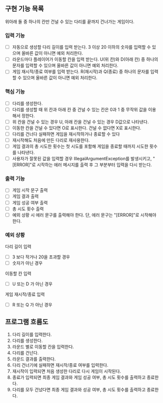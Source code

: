 ## 구현 기능 목록

위아래 둘 중 하나의 칸만 건널 수 있는 다리를 끝까지 건너가는 게임이다.

### 입력 기능

- [ ] 자동으로 생성할 다리 길이를 입력 받는다. 3 이상 20 이하의 숫자를 입력할 수 있으며 올바른 값이 아니면 예외 처리한다.
- [ ] 라운드마다 플레이어가 이동할 칸을 입력 받는다. U(위 칸)와 D(아래 칸) 중 하나의 문자를 입력할 수 있으며 올바른 값이 아니면 예외 처리한다.
- [ ] 게임 재시작/종료 여부를 입력 받는다. R(재시작)과 Q(종료) 중 하나의 문자를 입력할 수 있으며 올바른 값이 아니면 예외 처리한다.

### 핵심 기능

- [ ] 다리를 생성한다.
- [ ] 다리를 생성할 때 위 칸과 아래 칸 중 건널 수 있는 칸은 0과 1 중 무작위 값을 이용해서 정한다.
- [ ] 위 칸을 건널 수 있는 경우 U, 아래 칸을 건널 수 있는 경우 D값으로 나타낸다.
- [ ] 이동한 칸을 건널 수 있다면 O로 표시한다. 건널 수 없다면 X로 표시한다.
- [ ] 다리를 건너다 실패하면 게임을 재시작하거나 종료할 수 있다
- [ ] 재시작해도 처음에 만든 다리로 재사용한다.
- [ ] 게임 결과의 총 시도한 횟수는 첫 시도를 포함해 게임을 종료할 때까지 시도한 횟수를 나타낸다.
- [ ] 사용자가 잘못된 값을 입력할 경우 IllegalArgumentException를 발생시키고, "[ERROR]"로 시작하는 에러 메시지를 출력 후 그 부분부터 입력을 다시 받는다.

### 출력 기능

- [ ] 게임 시작 문구 출력
- [ ] 게임 결과 출력
- [ ] 게임 성공 여부 출력
- [ ] 총 시도 횟수 출력
- [ ] 예외 상황 시 에러 문구를 출력해야 한다. 단, 에러 문구는 "[ERROR]"로 시작해야 한다.

### 예외 상황

다리 길이 입력

- [ ] 3 보다 작거나 20을 초과할 경우
- [ ] 숫자가 아닌 경우

이동할 칸 입력

- [ ] U 또는 D 가 아닌 경우

게임 재시작/종료 입력

- [ ] R 또는 Q 가 아닌 경우

## 프로그램 흐름도

1. 다리 길이를 입력한다.
2. 다리를 생성한다.
3. 라운드 별로 이동할 칸을 입력한다.
4. 다리를 건넌다.
5. 라운드 결과를 출력한다.
6. 다리 건너기에 실패하면 재시작/종료 여부를 입력한다.
7. 재시작이 입력되면 처음 생성한 다리로 다시 게임이 시작된다.
8. 종료가 입력되면 최종 게임 결과와 게임 성공 여부, 총 시도 횟수를 출력하고 종료한다.
9. 다리를 모두 건넜다면 최종 게임 결과와 성공 여부, 총 시도 횟수를 출력하고 종료한다.
